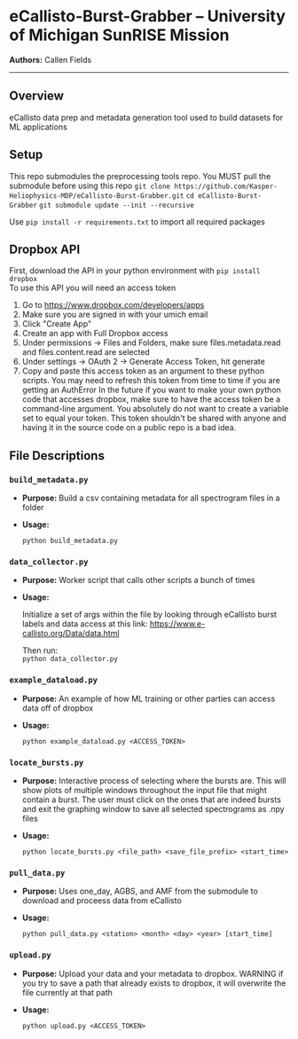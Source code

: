 # eCallisto-Burst-Grabber – University of Michigan SunRISE Mission

**Authors:** Callen Fields

---

## Overview
eCallisto data prep and metadata generation tool used to build datasets for ML applications

## Setup
This repo submodules the preprocessing tools repo. You MUST pull the submodule before using this repo
`git clone https://github.com/Kasper-Heliophysics-MDP/eCallisto-Burst-Grabber.git`
`cd eCallisto-Burst-Grabber`
`git submodule update --init --recursive`

Use `pip install -r requirements.txt` to import all required packages

## Dropbox API
First, download the API in your python environment with `pip install dropbox`  
To use this API you will need an access token  
1. Go to https://www.dropbox.com/developers/apps
2. Make sure you are signed in with your umich email
3. Click "Create App"
4. Create an app with Full Dropbox access
5. Under permissions -> Files and Folders, make sure files.metadata.read and files.content.read are selected
5. Under settings -> OAuth 2 -> Generate Access Token, hit generate
6. Copy and paste this access token as an argument to these python scripts. You may need to refresh this token from time to time if you are getting an AuthError
In the future if you want to make your own python code that accesses dropbox, make sure to have the access token be a command-line argument. You absolutely do not want to create a variable set to equal your token. This token shouldn't be shared with anyone and having it in the source code on a public repo is a bad idea.

## File Descriptions

### `build_metadata.py`

- **Purpose:** Build a csv containing metadata for all spectrogram files in a folder

- **Usage:**

    `python build_metadata.py`

### `data_collector.py`

- **Purpose:** Worker script that calls other scripts a bunch of times

- **Usage:**

    Initialize a set of args within the file by looking through eCallisto burst labels and data access at this link: https://www.e-callisto.org/Data/data.html

    Then run:  
    `python data_collector.py`

### `example_dataload.py`

- **Purpose:** An example of how ML training or other parties can access data off of dropbox

- **Usage:**

    `python example_dataload.py <ACCESS_TOKEN>`

### `locate_bursts.py`

- **Purpose:** Interactive process of selecting where the bursts are. This will show plots of multiple windows throughout the input file that might contain a burst. The user must click on the ones that are indeed bursts and exit the graphing window to save all selected spectrograms as .npy files

- **Usage:**

    `python locate_bursts.py <file_path> <save_file_prefix> <start_time>`

### `pull_data.py`

- **Purpose:** Uses one_day, AGBS, and AMF from the submodule to download and proceess data from eCallisto

- **Usage:**

    `python pull_data.py <station> <month> <day> <year> [start_time]`

### `upload.py`

- **Purpose:** Upload your data and your metadata to dropbox. WARNING if you try to save a path that already exists to dropbox, it will overwrite the file currently at that path

- **Usage:**

    `python upload.py <ACCESS_TOKEN>`
